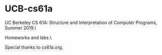 # UCB-cs61a
UC Berkeley CS 61A: Structure and Interpretation of Computer Programs, Summer 2019.\

Homeworks and labs.\

Special thanks to cs61a.org.
